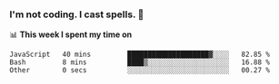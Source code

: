 ### I'm not coding. I cast spells. 🎩

📊 **This week I spent my time on**
<!--START_SECTION:waka-->

```text
JavaScript   40 mins         ████████████████████▓░░░░   82.85 %
Bash         8 mins          ████▒░░░░░░░░░░░░░░░░░░░░   16.88 %
Other        0 secs          ░░░░░░░░░░░░░░░░░░░░░░░░░   00.27 %
```

<!--END_SECTION:waka-->
